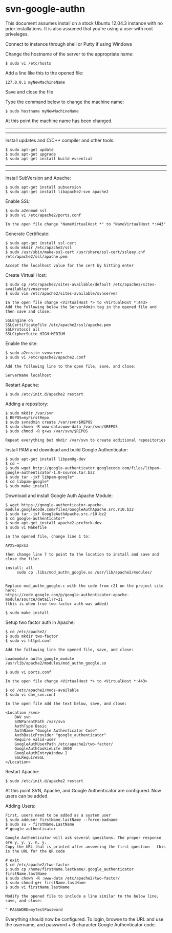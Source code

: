 svn-google-authn
================

This document assumes install on a stock Ubuntu 12.04.3 instance with no prior installations.
It is also assumed that you're using a user with root priveleges.


Connect to instance through shell or Putty if using Windows

Change the hostname of the server to the appropriate name:

    $ sudo vi /etc/hosts

Add a line like this to the opened file:

    127.0.0.1 myNewMachineName
  
Save and close the file

Type the command below to change the machine name:

    $ sudo hostname myNewMachineName
    
At this point the machine name has been changed.

-----------------------------
-----------------------------

Install updates and C/C++ compiler and other tools:

    $ sudo apt-get update
    $ sudo apt-get upgrade
    $ sudo apt-get install build-essential
    
-----------------------------
-----------------------------

Install SubVersion and Apache:

    $ sudo apt-get install subversion
    $ sudo apt-get install libapache2-svn apache2
    
Enable SSL:

    $ sudo a2enmod ssl
    $ sudo vi /etc/apache2/ports.conf
    
    In the open file change "NameVirtualHost *" to "NameVirtualHost *:443"
    
    
Generate Certificate:

    $ sudo apt-get install ssl-cert
    $ sudo mkdir /etc/apache2/ssl
    $ sudo /usr/sbin/make-ssl-cert /usr/share/ssl-cert/ssleay.cnf /etc/apache2/ssl/apache.pem
    
    Accept the localhost value for the cert by hitting enter
    
Create Virtual Host:

    $ sudo cp /etc/apache2/sites-available/default /etc/apache2/sites-available/svnserver
    $ sudo vim /etc/apache2/sites-available/svnserver 
    
    In the open file change <VirtualHost *> to <VirtualHost *:443>
    Add the following below the ServerAdmin tag in the opened file and then save and close:
    
    SSLEngine on
    SSLCertificateFile /etc/apache2/ssl/apache.pem
    SSLProtocol all
    SSLCipherSuite HIGH:MEDIUM
    
Enable the site:

    $ sudo a2ensite svnserver
    $ sudo vi /etc/apache2/apache2.conf
    
    Add the following line to the open file, save, and close:
    
    ServerName localhost
    
Restart Apache:

    $ sudo /etc/init.d/apache2 restart
    
Adding a repository:

    $ sudo mkdir /var/svn
    $ REPOS=myFirstRepo
    $ sudo svnadmin create /var/svn/$REPOS
    $ sudo chown -R www-data:www-data /var/svn/$REPOS
    $ sudo chmod -R g+ws /var/svn/$REPOS
    
    Repeat everything but mkdir /var/svn to create additional repositories
    

Install PAM and download and build Google Authenticator:

    $ sudo apt-get install libpam0g-dev
    $ cd ~
    $ sudo wget http://google-authenticator.googlecode.com/files/libpam-google-authenticator-1.0-source.tar.bz2
    $ sudo tar -jxf libpam-google*
    $ cd libpam-google*
    $ sudo make install
    
    
Download and install Google Auth Apache Module:

    $ wget https://google-authenticator-apache-module.googlecode.com/files/GoogleAuthApache.src.r10.bz2
    $ sudo tar -jxf GoogleAuthApache.src.r10.bz2 
    $ cd google-authenticator*
    $ sudo apt-get install apache2-prefork-dev
    $ sudo vi Makefile
    
    in the opened file, change line 1 to:
    
    APXS=apxs2
    
    then change line 7 to point to the location to install and save and close the file:
    
    install: all
         sudo cp .libs/mod_authn_google.so /usr/lib/apache2/modules/
         
         
    Replace mod_authn_google.c with the code from r21 on the project site here:
    https://code.google.com/p/google-authenticator-apache-module/source/detail?r=21
    (this is when true two-factor auth was added)

    $ sudo make install

Setup two factor auth in Apache:

    $ cd /etc/apache2/
    $ sudo mkdir two-factor 
    $ sudo vi httpd.conf
    
    Add the following line the opened file, save, and close:
    
    Loadmodule authn_google_module /usr/lib/apache2/modules/mod_authn_google.so

    $ sudo vi ports.conf
    
    In the open file change <VirtualHost *> to <VirtualHost *:443>

    $ cd /etc/apache2/mods-available
    $ sudo vi dav_svn.conf
    
    In the open file add the text below, save, and close:
    
    <Location /svn>
        DAV svn 
        SVNParentPath /var/svn
        AuthType Basic
        AuthName "Google Authenticator Code"
        AuthBasicProvider "google_authenticator"
        Require valid-user
        GoogleAuthUserPath /etc/apache2/two-factor/
        GoogleAuthCookieLife 3600
        GoogleAuthEntryWindow 2
        SSLRequireSSL
    </Location>
    
Restart Apache:

    $ sudo /etc/init.d/apache2 restart


At this point SVN, Apache, and Google Authenticator are configured. Now users can be added.


Adding Users:

    First, users need to be added as a system user
    $ sudo adduser firstName.lastName --force-badname
    $ sudo su - firstName.LastName
    # google-authenticator
    
    Google Authenticator will ask several quesitons. The proper response are y, y, y, n, y.
    Copy the URL that is printed after answering the first question - this is the URL for the QR code
    
    # exit
    $ cd /etc/apache2/two-factor
    $ sudo cp /home/firstName.lastName/.google_authenticator firstName.lastName
    $ sudo chown -R :www-data /etc/apache2/two-factor/  
    $ sudo chmod g+r firstName.lastName
    $ sudo vi firstName.lastName
    
    Modify the opened file to include a line similar to the below line, save, and close:
    
    " PASSWORD=myTestPassword


Everything should now be configured. To login, browse to the URL and use the username, and password + 6 character Google Authenticator code.

    
    

    
    



